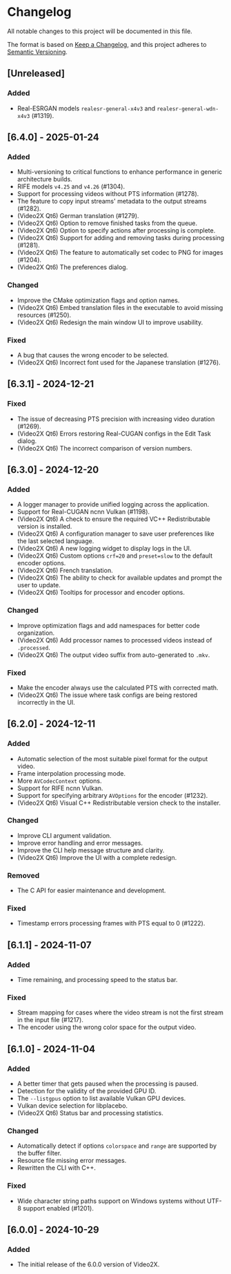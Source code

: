 # Changelog

All notable changes to this project will be documented in this file.

The format is based on [Keep a Changelog](https://keepachangelog.com/en/1.1.0/),
and this project adheres to [Semantic Versioning](https://semver.org/spec/v2.0.0.html).

## [Unreleased]

### Added

- Real-ESRGAN models `realesr-general-x4v3` and `realesr-general-wdn-x4v3` (#1319).

## [6.4.0] - 2025-01-24

### Added

- Multi-versioning to critical functions to enhance performance in generic architecture builds.
- RIFE models `v4.25` and `v4.26` (#1304).
- Support for processing videos without PTS information (#1278).
- The feature to copy input streams' metadata to the output streams (#1282).
- (Video2X Qt6) German translation (#1279).
- (Video2X Qt6) Option to remove finished tasks from the queue.
- (Video2X Qt6) Option to specify actions after processing is complete.
- (Video2X Qt6) Support for adding and removing tasks during processing (#1281).
- (Video2X Qt6) The feature to automatically set codec to PNG for images (#1204).
- (Video2X Qt6) The preferences dialog.

### Changed

- Improve the CMake optimization flags and option names.
- (Video2X Qt6) Embed translation files in the executable to avoid missing resources (#1250).
- (Video2X Qt6) Redesign the main window UI to improve usability.

### Fixed

- A bug that causes the wrong encoder to be selected.
- (Video2X Qt6) Incorrect font used for the Japanese translation (#1276).

## [6.3.1] - 2024-12-21

### Fixed

- The issue of decreasing PTS precision with increasing video duration (#1269).
- (Video2X Qt6) Errors restoring Real-CUGAN configs in the Edit Task dialog.
- (Video2X Qt6) The incorrect comparison of version numbers.

## [6.3.0] - 2024-12-20

### Added

- A logger manager to provide unified logging across the application.
- Support for Real-CUGAN ncnn Vulkan (#1198).
- (Video2X Qt6) A check to ensure the required VC++ Redistributable version is installed.
- (Video2X Qt6) A configuration manager to save user preferences like the last selected language.
- (Video2X Qt6) A new logging widget to display logs in the UI.
- (Video2X Qt6) Custom options `crf=20` and `preset=slow` to the default encoder options.
- (Video2X Qt6) French translation.
- (Video2X Qt6) The ability to check for available updates and prompt the user to update.
- (Video2X Qt6) Tooltips for processor and encoder options.

### Changed

- Improve optimization flags and add namespaces for better code organization.
- (Video2X Qt6) Add processor names to processed videos instead of `.processed`.
- (Video2X Qt6) The output video suffix from auto-generated to `.mkv`.

### Fixed

- Make the encoder always use the calculated PTS with corrected math.
- (Video2X Qt6) The issue where task configs are being restored incorrectly in the UI.

## [6.2.0] - 2024-12-11

### Added

- Automatic selection of the most suitable pixel format for the output video.
- Frame interpolation processing mode.
- More `AVCodecContext` options.
- Support for RIFE ncnn Vulkan.
- Support for specifying arbitrary `AVOptions` for the encoder (#1232).
- (Video2X Qt6) Visual C++ Redistributable version check to the installer.

### Changed

- Improve CLI argument validation.
- Improve error handling and error messages.
- Improve the CLI help message structure and clarity.
- (Video2X Qt6) Improve the UI with a complete redesign.

### Removed

- The C API for easier maintenance and development.

### Fixed

- Timestamp errors processing frames with PTS equal to 0 (#1222).

## [6.1.1] - 2024-11-07

### Added

- Time remaining, and processing speed to the status bar.

### Fixed

- Stream mapping for cases where the video stream is not the first stream in the input file (#1217).
- The encoder using the wrong color space for the output video.

## [6.1.0] - 2024-11-04

### Added

- A better timer that gets paused when the processing is paused.
- Detection for the validity of the provided GPU ID.
- The `--listgpus` option to list available Vulkan GPU devices.
- Vulkan device selection for libplacebo.
- (Video2X Qt6) Status bar and processing statistics.

### Changed

- Automatically detect if options `colorspace` and `range` are supported by the buffer filter.
- Resource file missing error messages.
- Rewritten the CLI with C++.

### Fixed

- Wide character string paths support on Windows systems without UTF-8 support enabled (#1201).

## [6.0.0] - 2024-10-29

### Added

- The initial release of the 6.0.0 version of Video2X.
